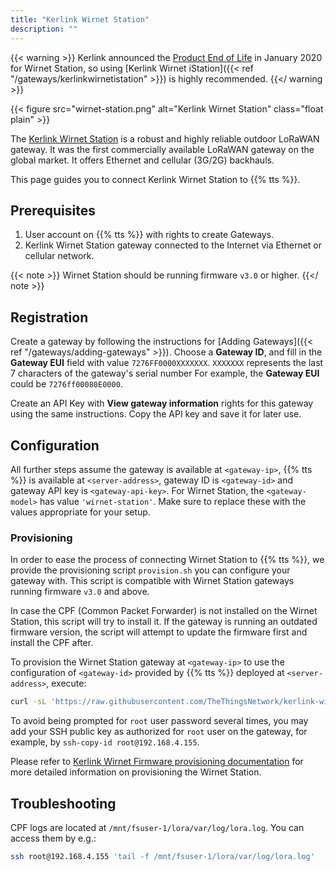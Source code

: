```yaml
---
title: "Kerlink Wirnet Station"
description: ""
---
```


{{< warning >}} Kerlink announced the [Product End of Life](https://www.kerlink.com/wp-content/uploads/2020/01/Product-End-of-Life-Wirnet-Station.pdf) in January 2020 for Wirnet Station, so using [Kerlink Wirnet iStation]({{< ref "/gateways/kerlinkwirnetistation" >}}) is highly recommended. {{</ warning >}}

{{< figure src="wirnet-station.png" alt="Kerlink Wirnet Station" class="float plain" >}}

The [Kerlink Wirnet Station](https://www.kerlink.com/product/wirnet-station/) is a robust and highly reliable outdoor LoRaWAN gateway. It was the first commercially available LoRaWAN gateway on the global market. It offers Ethernet and cellular (3G/2G) backhauls.

<!--more-->

This page guides you to connect Kerlink Wirnet Station to {{% tts %}}.

## Prerequisites

1. User account on {{% tts %}} with rights to create Gateways.
2. Kerlink Wirnet Station gateway connected to the Internet via Ethernet or cellular network. 

{{< note >}} Wirnet Station should be running firmware `v3.0` or higher. {{</ note >}}

## Registration

Create a gateway by following the instructions for [Adding Gateways]({{< ref "/gateways/adding-gateways" >}}). Choose a **Gateway ID**, and fill in the **Gateway EUI** field with value `7276FF0000XXXXXXX`. `XXXXXXX` represents the last 7 characters of the gateway's serial number For example, the **Gateway EUI** could be `7276ff00080E0000`.

Create an API Key with **View gateway information** rights for this gateway using the same instructions. Copy the API key and save it for later use.

## Configuration

All further steps assume the gateway is available at `<gateway-ip>`, {{% tts %}} is available at `<server-address>`, gateway ID is `<gateway-id>` and gateway API key is `<gateway-api-key>`. For Wirnet Station, the `<gateway-model>` has value `'wirnet-station'`. Make sure to replace these with the values appropriate for your setup.

### Provisioning

In order to ease the process of connecting Wirnet Station to {{% tts %}}, we provide the provisioning script `provision.sh` you can configure your gateway with. This script is compatible with Wirnet Station gateways running firmware `v3.0` and above.

In case the CPF (Common Packet Forwarder) is not installed on the Wirnet Station, this script will try to install it. If the gateway is running an outdated firmware version, the script will attempt to update the firmware first and install the CPF after.

To provision the Wirnet Station gateway at `<gateway-ip>` to use the configuration of `<gateway-id>` provided by {{% tts %}} deployed at `<server-address>`, execute: 

```bash
curl -sL 'https://raw.githubusercontent.com/TheThingsNetwork/kerlink-wirnet-firmware/v0.0.3/provision.sh' | bash -s -- <gateway-model> <gateway-ip> <server-address> <gateway-id> <gateway-api-key>
```

To avoid being prompted for `root` user password several times, you may add your SSH public key as authorized for `root` user on the gateway, for example, by `ssh-copy-id root@192.168.4.155`.

Please refer to [Kerlink Wirnet Firmware provisioning documentation](https://github.com/TheThingsNetwork/kerlink-wirnet-firmware/tree/v0.0.3#provisioning) for more detailed information on provisioning the Wirnet Station.

## Troubleshooting

CPF logs are located at `/mnt/fsuser-1/lora/var/log/lora.log`. You can access them by e.g.:

```bash
ssh root@192.168.4.155 'tail -f /mnt/fsuser-1/lora/var/log/lora.log'
```
